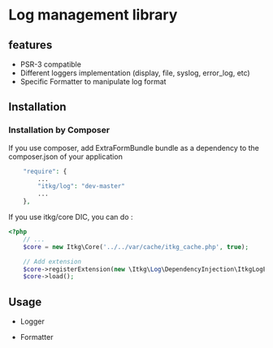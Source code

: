 Log management library
======================

## features
* PSR-3 compatible
* Different loggers implementation (display, file, syslog, error_log, etc)
* Specific Formatter to manipulate log format

## Installation

### Installation by Composer

If you use composer, add ExtraFormBundle bundle as a dependency to the composer.json of your application

```php
    "require": {
        ...
        "itkg/log": "dev-master"
        ...
    },

```

If you use itkg/core DIC, you can do :

```php
<?php
    // ...
    $core = new Itkg\Core('../../var/cache/itkg_cache.php', true);

    // Add extension
    $core->registerExtension(new \Itkg\Log\DependencyInjection\ItkgLogExtension());
    $core->load();

```

## Usage

* Logger

* Formatter
